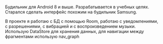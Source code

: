 Будильник для Android 8 и выше.
Разрабатывается в учебных целях. Старался сделать интерфейс похожим на будильник Samsung.

В проекте я работаю с БД с помощью Room, работаю с уведомлениями, с разрешениями, с вибрацией и с воспроизведением музыки.
Использую DataStore для хранения данных, для навигации между фрагментами использую nav_graph
